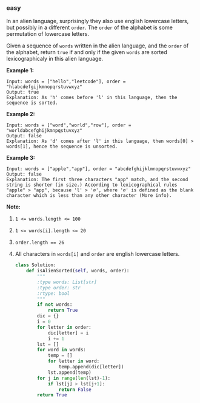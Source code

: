 ### easy

In an alien language, surprisingly they also use english lowercase letters, but possibly in a different `order`. The `order` of the alphabet is some permutation of lowercase letters.

Given a sequence of `words` written in the alien language, and the `order` of the alphabet, return `true` if and only if the given `words` are sorted lexicographicaly in this alien language.

 

**Example 1:**

```
Input: words = ["hello","leetcode"], order = "hlabcdefgijkmnopqrstuvwxyz"
Output: true
Explanation: As 'h' comes before 'l' in this language, then the sequence is sorted.
```

**Example 2:**

```
Input: words = ["word","world","row"], order = "worldabcefghijkmnpqstuvxyz"
Output: false
Explanation: As 'd' comes after 'l' in this language, then words[0] > words[1], hence the sequence is unsorted.
```

**Example 3:**

```
Input: words = ["apple","app"], order = "abcdefghijklmnopqrstuvwxyz"
Output: false
Explanation: The first three characters "app" match, and the second string is shorter (in size.) According to lexicographical rules "apple" > "app", because 'l' > '∅', where '∅' is defined as the blank character which is less than any other character (More info).
```

 

**Note:**

1. `1 <= words.length <= 100`

2. `1 <= words[i].length <= 20`

3. `order.length == 26`

4. All characters in `words[i]` and `order` are english lowercase letters.

   ```python
   class Solution:
       def isAlienSorted(self, words, order):
           """
           :type words: List[str]
           :type order: str
           :rtype: bool
           """
           if not words:
               return True
           dic = {}
           i = 0
           for letter in order:
               dic[letter] = i
               i += 1
           lst = []
           for word in words:
               temp = []
               for letter in word:
                   temp.append(dic[letter])
               lst.append(temp)
           for j in range(len(lst)-1):
               if lst[j] > lst[j+1]:
                   return False
           return True
   
   ```

   